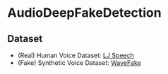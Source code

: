# AudioDeepFakeDetection

## Dataset

-   (Real) Human Voice Dataset: [LJ Speech](https://keithito.com/LJ-Speech-Dataset/)
-   (Fake) Synthetic Voice Dataset: [WaveFake](https://zenodo.org/record/5642694)
